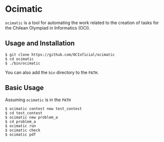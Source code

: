Ocimatic
========

`ocimatic` is a tool for automating the work related to the creation of tasks for the Chilean Olympiad in Informatics (OCI).

Usage and Installation
------------------
```
$ git clone https://github.com/OCIoficial/ocimatic
$ cd ocimatic
$ ./bin/ocimatic
```

You can also add the `bin` directory to the `PATH`.

Basic Usage
----------
Assuming `ocimatic` is in the `PATH`

```
$ ocimatic contest new test_contest
$ cd test_contest
$ ocimatic new problem_a
$ cd problem_a
$ ocimatic run
$ ocimatic check
$ ocimatic pdf
```

